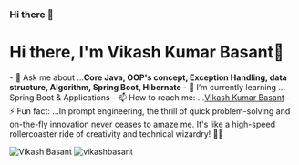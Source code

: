 ### Hi there 👋

<!--
**vikashbasant/vikashbasant** is a ✨ _special_ ✨ repository because its `README.md` (this file) appears on your GitHub profile.

Here are some ideas to get you started:

- 🔭 I’m currently working on ...
- 🌱 I’m currently learning ...
- 👯 I’m looking to collaborate on ...
- 🤔 I’m looking for help with ...
- 💬 Ask me about ...
- 📫 How to reach me: ...
- 😄 Pronouns: ...
- ⚡ Fun fact: ...
-->

<h1 algin="center">Hi there, I'm Vikash Kumar Basant👋</h1>
- 💬 Ask me about ...<strong>Core Java, OOP's concept, Exception Handling, data structure, Algorithm, Spring Boot, Hibernate </strong>
- 🌱 I’m currently learning ... <storng>Spring Boot & Applications </storng>
- 📫 How to reach me: ...<a href="https://www.linkedin.com/in/basantvikash360/" target="_blank">Vikash Kumar Basant</a>
- ⚡ Fun fact: ...In prompt engineering, the thrill of quick problem-solving and on-the-fly innovation never ceases to amaze me. It's like a high-speed rollercoaster ride of creativity and technical wizardry! 🎢🚀

<p algin="center">
  <img src="" alt="Vikash Basant">
  <img src="https://github-readme-stats.vercel.app/api?username=vikashbasant&show_icons=true" alt="vikashbasant">
</p>
<p algin="center">
  <a href="https://www.linkedin.com/in/basantvikash360/" target="_blank"><img src="https://icons8.com/icon/xuvGCOXi8Wyg/linkedin" height="30" width="30>LinkedIn</a>
  
</p>
